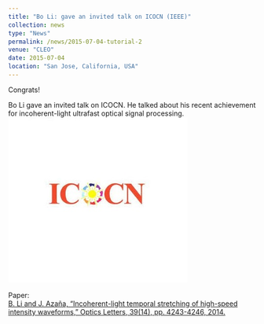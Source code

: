 ```yaml
---
title: "Bo Li: gave an invited talk on ICOCN (IEEE)"
collection: news
type: "News"
permalink: /news/2015-07-04-tutorial-2
venue: "CLEO"
date: 2015-07-04
location: "San Jose, California, USA"
---
```


Congrats!






Bo Li gave an invited talk on ICOCN. He talked about his recent achievement for incoherent-light ultrafast optical signal processing.<br/>
<img src='/images/News-2015-07-04.jpg'>




Paper:<br/>
[B. Li and J. Azaña, “Incoherent-light temporal stretching of high-speed intensity waveforms,” Optics Letters, 39(14), pp. 4243-4246, 2014.](https://ieeexplore.ieee.org/document/7203685)



